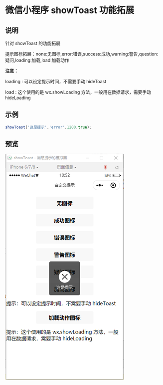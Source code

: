 # 微信小程序 showToast 功能拓展

## 说明

针对 showToast 的功能拓展

提示图标拓展：none:无图标,error:错误,success:成功,warning:警告,question:疑问,loading:加载,load:加载动作

**注意：**

loading : 可以设定提示时间，不需要手动 hideToast

load : 这个使用的是 wx.showLoading 方法，一般用在数据请求，需要手动 hideLoading

## 示例

```js
showToast('这是提示','error',1200,true);
```

## 预览
![预览](preview.png)

